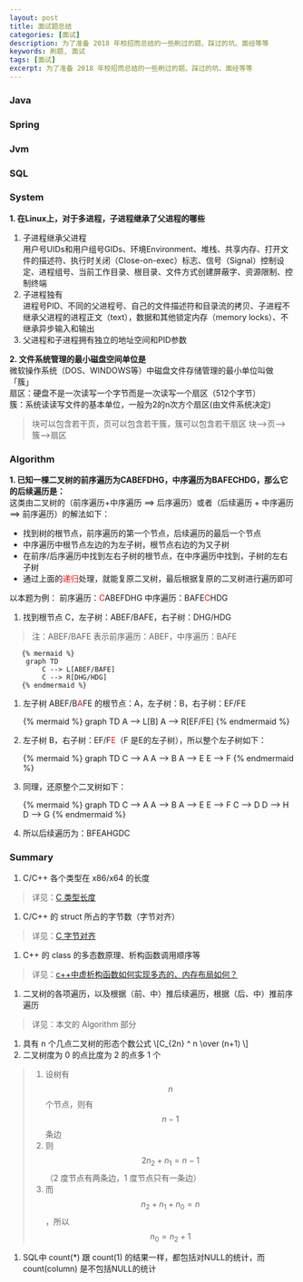 ```yaml
---
layout: post
title: 面试题总结
categories: [面试]
description: 为了准备 2018 年校招而总结的一些刷过的题、踩过的坑、面经等等
keywords: 刷题, 面试
tags: [面试]
excerpt: 为了准备 2018 年校招而总结的一些刷过的题、踩过的坑、面经等等
---
```

### Java

### Spring

### Jvm

### SQL

### System
__1. 在Linux上，对于多进程，子进程继承了父进程的哪些__ 
1. 子进程继承父进程  
    用户号UIDs和用户组号GIDs、环境Environment、堆栈、共享内存、打开文件的描述符、执行时关闭（Close-on-exec）标志、信号（Signal）控制设定、进程组号、当前工作目录、根目录、文件方式创建屏蔽字、资源限制、控制终端 
1. 子进程独有  
    进程号PID、不同的父进程号、自己的文件描述符和目录流的拷贝、子进程不继承父进程的进程正文（text），数据和其他锁定内存（memory locks）、不继承异步输入和输出 
1. 父进程和子进程拥有独立的地址空间和PID参数

__2. 文件系统管理的最小磁盘空间单位是__  
微软操作系统（DOS、WINDOWS等）中磁盘文件存储管理的最小单位叫做「簇」  
扇区：硬盘不是一次读写一个字节而是一次读写一个扇区（512个字节）  
簇：系统读读写文件的基本单位，一般为2的n次方个扇区(由文件系统决定)  
> 块可以包含若干页，页可以包含若干簇，簇可以包含若干扇区
> 块-->页-->簇-->扇区


### Algorithm

__1. 已知一棵二叉树的前序遍历为CABEFDHG，中序遍历为BAFECHDG，那么它的后续遍历是：__  
这类由二叉树的（前序遍历+中序遍历 ==> 后序遍历）或者（后续遍历 + 中序遍历 ==> 前序遍历）的解法如下：
   * 找到树的根节点，前序遍历的第一个节点，后续遍历的最后一个节点
   * 中序遍历中根节点左边的为左子树，根节点右边的为又子树
   * 在前序/后序遍历中找到左右子树的根节点，在中序遍历中找到，子树的左右子树
   * 通过上面的<font color="red">递归</font>处理，就能复原二叉树，最后根据复原的二叉树进行遍历即可

以本题为例：
前序遍历：<font color="red">C</font>ABEFDHG
中序遍历：BAFE<font color="red">C</font>HDG
   1. 找到根节点 C，左子树：ABEF/BAFE，右子树：DHG/HDG 
   > 注：ABEF/BAFE 表示前序遍历：ABEF，中序遍历：BAFE

       {% mermaid %}
        graph TD
            C --> L[ABEF/BAFE]
            C --> R[DHG/HDG]
       {% endmermaid %}
   1. 左子树 ABEF/B<font color="red">A</font>FE 的根节点：A，左子树：B，右子树：EF/FE

       {% mermaid %}
        graph TD
            A --> L[B]
            A --> R[EF/FE]
       {% endmermaid %}

   1. 左子树 B，右子树：EF/F<font color="red">E</font>（F 是E的左子树），所以整个左子树如下：

       {% mermaid %}
        graph TD
            C --> A
            A --> B
            A --> E
            E --> F
       {% endmermaid %}
  1. 同理，还原整个二叉树如下：

       {% mermaid %}
          graph TD
            C --> A
            A --> B
            A --> E
            E --> F
            C --> D
            D --> H
            D --> G
       {% endmermaid %}
   1. 所以后续遍历为：BFEAHGDC

### Summary
1. C/C++ 各个类型在 x86/x64 的长度
> 详见：[C 类型长度][href1]
1. C/C++ 的 struct 所占的字节数（字节对齐）
> 详见：[C 字节对齐][href2]
1. C++ 的 class 的多态数原理、析构函数调用顺序等
> 详见：[c++中虚析构函数如何实现多态的、内存布局如何？][href3]
1. 二叉树的各项遍历，以及根据（前、中）推后续遍历，根据（后、中）推前序遍历
> 详见：本文的 Algorithm 部分
1. 具有 n 个几点二叉树的形态个数公式
\\[C_{2n} ^ n  \over (n+1) \\]
1. 二叉树度为 0 的点比度为 2 的点多 1 个
>1. 设树有 $$n$$ 个节点，则有 $$n-1$$ 条边  
>1. 则 $$ 2n_2 + n_1 = n-1 $$（2 度节点有两条边，1 度节点只有一条边）
>1. 而 $$ n_2 + n_1 + n_0 = n$$，所以 $$n_0 = n_2 +1$$
1. SQL中 count(*) 跟 count(1) 的结果一样，都包括对NULL的统计，而count(column) 是不包括NULL的统计

[href1]: /2018/03/01/c-x86-x64-type-bytes/
[href2]: https://www.cnblogs.com/AlexMiller/p/5509609.html
[href3]: https://www.zhihu.com/question/36193367
